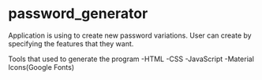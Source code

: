 # password_generator

Application is using to create new password variations. User can create 
by specifying the features that they want.

Tools that used to generate the program 
-HTML
-CSS
-JavaScript
-Material Icons(Google Fonts)
